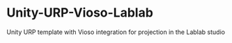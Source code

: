 # Unity-URP-Vioso-Lablab
Unity URP template with Vioso integration for projection in the Lablab studio
